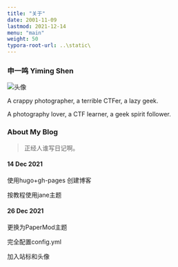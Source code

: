 ```yaml
---
title: "关于"
date: 2001-11-09
lastmod: 2021-12-14
menu: "main"
weight: 50
typora-root-url: ..\static\
---
```


### 申一鸣 Yiming Shen



![头像](/about.assets/123.jpg)

A crappy photographer, a terrible CTFer, a lazy geek.

A photography lover, a CTF learner, a geek  spirit follower.



### About My Blog

> 正经人谁写日记啊。

#### 14 Dec 2021

使用hugo+gh-pages 创建博客

按教程使用jane主题

#### 26 Dec 2021

更换为PaperMod主题

完全配置config.yml

加入站标和头像

